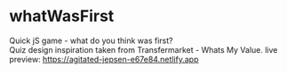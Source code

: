 # whatWasFirst
Quick jS game - what do you think was first?  
Quiz design inspiration taken from Transfermarket - Whats My Value. 
live preview: https://agitated-jepsen-e67e84.netlify.app
